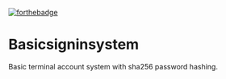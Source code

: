 [![forthebadge](https://forthebadge.com/images/badges/made-with-python.svg)](https://www.python.org)

# Basicsigninsystem

Basic terminal account system with sha256 password hashing.
